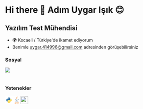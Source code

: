 # Hi there 👋 Adım Uygar Işık :blush:

## Yazılım Test Mühendisi

* 🌍 Kocaeli / Türkiye'de ikamet ediyorum
* Benimle uygar.414996@gmail.com adresinden görüşebilirsiniz

### Sosyal
[<img width="22" src="https://unpkg.com/simple-icons@v8/icons/linkedin.svg" align="left" />][linkedin]

[linkedin]:https://www.linkedin.com/in/uygar-i%C5%9F%C4%B1k-0274b5247/

<br />
<br />

### Yetenekler

<img src=https://raw.githubusercontent.com/github/explore/80688e429a7d4ef2fca1e82350fe8e3517d3494d/topics/python/python.png width="25" height="25"><img src=https://raw.githubusercontent.com/github/explore/80688e429a7d4ef2fca1e82350fe8e3517d3494d/topics/java/java.png width="25" height="25"><img src=https://raw.githubusercontent.com/github/explore/80688e429a7d4ef2fca1e82350fe8e3517d3494d/topics/postgresql/postgreql.png width="25" height="25">
















